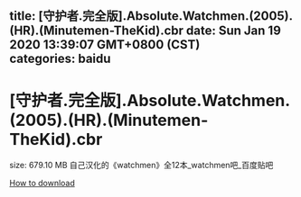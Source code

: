 
title: [守护者.完全版].Absolute.Watchmen.(2005).(HR).(Minutemen-TheKid).cbr
date: Sun Jan 19 2020 13:39:07 GMT+0800 (CST)    
categories: baidu
---

# [守护者.完全版].Absolute.Watchmen.(2005).(HR).(Minutemen-TheKid).cbr
size: 679.10 MB
 自己汉化的《watchmen》全12本_watchmen吧_百度贴吧
 

[How to download](https://bpcam.bemobtrk.com/go/2ceec3aa-1ca2-46d6-b9ff-aaa5c184517c?jno=3498)